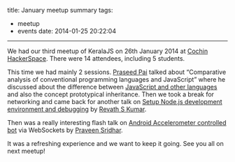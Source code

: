 title: January meetup summary
tags:
  - meetup
  - events
date: 2014-01-25 20:22:04
---
We had our third meetup of KeralaJS on 26th January 2014 at [Cochin HackerSpace](http://hackerspace.aisat.ac.in/). There were 14 attendees, including 5 students.

This time we had mainly 2 sessions. [Praseed Pai](http://praseedp.blogspot.in/) talked about “Comparative analysis of conventional programming languages and JavaScript” where he discussed about the difference between [JavaScript and other languages](http://praseedp.blogspot.in/2014/01/passing-function-as-parameter-in.html) and also the concept prototypical inheritance. Then we took a break for networking and came back for another talk on [Setup Node.js development environment and debugging](http://blog.revathskumar.com/2014/01/setup-nodejs-environment.html) by [Revath S Kumar](http://blog.revathskumar.com/).

Then was a really interesting flash talk on [Android Accelerometer controlled bot](http://psbots.blogspot.in/2014/01/open-web-and-open-hardware-android.html) via WebSockets by [Praveen Sridhar](https://plus.google.com/116698120041390337056/about).

It was a refreshing experience and we want to keep it going. See you all on next meetup!